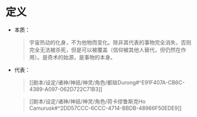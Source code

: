 # 定义

+ 本质：

   > 宇宙热动的化身，不为他物而变化。除非其代表的事物完全消失，否则完全无法被杀死，但是可以被覆盖（信仰被其他人替代，但仍然在作用）。是奇术的始源，是事物的本身。

+ 代表：

   > [[剧本/设定/诸神/神祇/神灵/角色/都昽Durong#^E91F407A-CB6C-4389-A097-062D722C71B3]]

   > [[剧本/设定/诸神/神祇/神灵/角色/荷卡缪鲁斯克Ho Camurusk#^2DD57CCC-6CCC-4714-BBDB-48966F50EDE9]]



